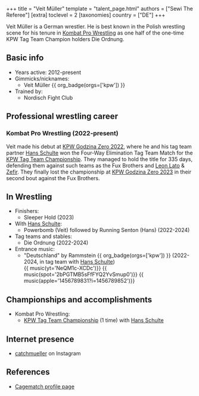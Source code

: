+++
title = "Veit Müller"
template = "talent_page.html"
authors = ["Sewi The Referee"]
[extra]
toclevel = 2
[taxonomies]
country = ["DE"]
+++

Veit Müller is a German wrestler. He is best known in the Polish wrestling scene for his tenure in [Kombat Pro Wrestling](@/o/kpw.md) as one half of the one-time KPW Tag Team Champion holders Die Ordnung.

## Basic info

* Years active: 2012-present
* Gimmicks/nicknames:
  - Veit Müller {{ org_badge(orgs=['kpw']) }}
* Trained by:
  -	Nordisch Fight Club

## Professional wrestling career

### Kombat Pro Wrestling (2022-present)

Veit made his debut at [KPW Godzina Zero 2022](@/e/kpw/2022-09-17-kpw-godzina-zero-2022.md), where he and his tag team partner [Hans Schulte](@/w/hans-schulte.md) won the Four-Way Elimination Tag Team Match for the [KPW Tag Team Championship](@/c/kpw-tag-team-championship.md). They managed to hold the title for 335 days, defending them against such teams as the Fux Brothers and [Leon Lato](@/w/leon-lato.md) & [Zefir](@/w/zefir.md). They finally lost the championship at [KPW Godzina Zero 2023](@/e/kpw/2023-08-18-kpw-godzina-zero-2023.md) in their second bout against the Fux Brothers.

## In Wrestling

* Finishers:
  - Sleeper Hold (2023)
* With [Hans Schulte](@/w/hans-schulte.md):
  - Powerbomb (Veit) followed by Running Senton (Hans) (2022-2024)
* Tag teams and stables:
  - Die Ordnung (2022-2024)
* Entrance music:
  - "Deutschland" by Rammstein
 {{ org_badge(orgs=['kpw']) }} (2022-2024, in tag team with [Hans Schulte](@/w/hans-schulte.md)) <br>
 {{ music(yt='NeQM1c-XCDc')}}
 {{ music(spot='2bPGTMB5sFfFYQ2YvSmup0')}}
 {{ music(apple='1456789831?i=1456789852')}}

## Championships and accomplishments

* Kombat Pro Wrestling:
  - [KPW Tag Team Championship](@/c/kpw-tag-team-championship.md) (1 time) with [Hans Schulte](@/w/hans-schulte.md)

## Internet presence

* [catchmueller](https://www.instagram.com/catchmueller/) on Instagram

## References

* [Cagematch profile page](https://www.cagematch.net/?id=2&nr=13769)
